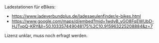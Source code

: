 Ladestationen für eBikes:
* https://www.ladeverbundplus.de/ladesaeulenfinder/e-bikes.html
* https://www.google.com/maps/d/embed?mid=1wdyB_yGO8FqEWUbD-HJTvpQ-KRY&ll=50.103357449048175%2C10.915963225208884&z=7

Lizenz unklar, muss noch erfragt werden.
